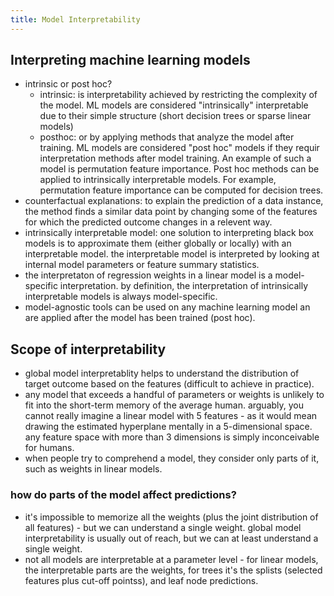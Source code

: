 ```yaml
---
title: Model Interpretability
---
```


## Interpreting machine learning models
* intrinsic or post hoc? 
    * intrinsic: is interpretability achieved by restricting the complexity of the model. ML models are considered "intrinsically" interpretable due to their simple structure (short decision trees or sparse linear models)
    * posthoc: or by applying methods that analyze the model after training. ML models are considered "post hoc" models if they requir interpretation methods after model training. An example of such a model is permutation feature importance. Post hoc methods can be applied to intrinsically interpretable models. For example, permutation feature importance can be computed for decision trees. 
* counterfactual explanations: to explain the prediction of a data instance, the method finds a similar data point by changing some of the features for which the predicted outcome changes in a relevent way.
* intrinsically interpretable model: one solution to interpreting black box models is to approximate them (either globally or locally) with an interpretable model. the interpretable model is interpreted by looking at internal model parameters or feature summary statistics. 
* the interpretaton of regression weights in a linear model is a model-specific interpretation. by definition, the interpretation of intrinsically interpretable models is always model-specific. 
* model-agnostic tools can be used on any machine learning model an are applied after the model has been trained (post hoc).

## Scope of interpretability
* global model interpretablity helps to understand the distribution of target outcome based on the features (difficult to achieve in practice).
* any model that exceeds a handful of parameters or weights is unlikely to fit into the short-term memory of the average human. arguably, you cannot really imagine a linear model with 5 features - as it would mean drawing the estimated hyperplane mentally in a 5-dimensional space. any feature space with more than 3 dimensions is simply inconceivable for humans. 
* when people try to comprehend a model, they consider only parts of it, such as weights in linear models. 

### how do parts of the model affect predictions? 
* it's impossible to memorize all the weights (plus the joint distribution of all features) - but we can understand a single weight. global model interpretability is usually out of reach, but we can at least understand a single weight. 
* not all models are interpretable at a parameter level - for linear models, the interpretable parts are the weights, for trees it's the splists (selected features plus cut-off pointss), and leaf node predictions. 